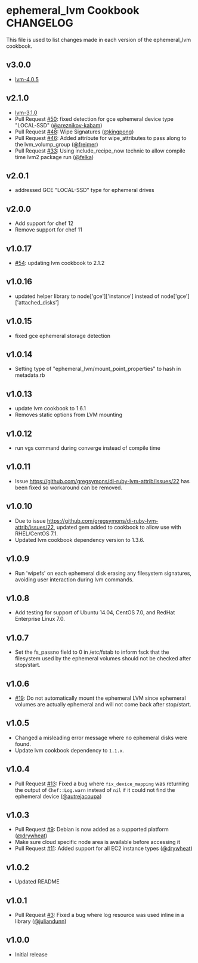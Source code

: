 ephemeral_lvm Cookbook CHANGELOG
=======================

This file is used to list changes made in each version of the ephemeral_lvm cookbook.

v3.0.0
------
- [lvm-4.0.5](https://github.com/chef-cookbooks/lvm/releases/tag/v4.0.5)

v2.1.0
------
- [lvm-3.1.0](https://github.com/chef-cookbooks/lvm/releases/tag/v3.1.0)
- Pull Request [#50][]: fixed detection for gce ephemeral device type "LOCAL-SSD" ([@areznikov-kabam][])
- Pull Request [#48][]: Wipe Signatures ([@kingpong][])
- Pull Request [#46][]: Added attribute for wipe_attributes to pass along to the lvm_volump_group ([@freimer][])
- Pull Request [#33][]: Using include_recipe_now technic to allow compile time lvm2 package run ([@felka][])

v2.0.1
-------
- addressed GCE "LOCAL-SSD" type for ephemeral drives

v2.0.0
-------

- Add support for chef 12
- Remove support for chef 11

v1.0.17
-------

- [#54][]: updating lvm cookbook to 2.1.2

v1.0.16
-------

- updated helper library to node['gce']['instance'] instead of node['gce']['attached_disks']

v1.0.15
-------

- fixed gce ephemeral storage detection

v1.0.14
-------

- Setting type of "ephemeral_lvm/mount_point_properties" to hash in metadata.rb

v1.0.13
-------
- update lvm cookbook to 1.6.1
- Removes static options from LVM mounting

v1.0.12
-------

- run vgs command during converge instead of compile time

v1.0.11
-------

- Issue https://github.com/gregsymons/di-ruby-lvm-attrib/issues/22 has been fixed so workaround can be removed.

v1.0.10
-------

- Due to issue https://github.com/gregsymons/di-ruby-lvm-attrib/issues/22, updated gem added to cookbook
  to allow use with RHEL/CentOS 7.1.
- Updated lvm cookbook dependency version to 1.3.6.

v1.0.9
------

- Run 'wipefs' on each ephemeral disk erasing any filesystem signatures, avoiding user interaction during lvm commands.

v1.0.8
------

- Add testing for support of Ubuntu 14.04, CentOS 7.0, and RedHat Enterprise Linux 7.0.

v1.0.7
------

- Set the fs_passno field to 0 in /etc/fstab to inform fsck that the filesystem used by the ephemeral volumes should
  not be checked after stop/start.

v1.0.6
------

- [#19][]: Do not automatically mount the ephemeral LVM since ephemeral volumes are actually ephemeral and will not come
  back after stop/start.

v1.0.5
------

- Changed a misleading error message where no ephemeral disks were found.
- Update lvm cookbook dependency to `1.1.x`.

v1.0.4
------

- Pull Request [#13][]: Fixed a bug where `fix_device_mapping` was returning the output of `Chef::Log.warn` instead of
  `nil` if it could not find the ephemeral device ([@autrejacoupa][])

v1.0.3
------

- Pull Request [#9][]: Debian is now added as a supported platform ([@drywheat][])
- Make sure cloud specific node area is available before accessing it
- Pull Request [#11][]: Added support for all EC2 instance types ([@drywheat][])

v1.0.2
------

- Updated README

v1.0.1
------

- Pull Request [#3][]: Fixed a bug where log resource was used inline in a library ([@juliandunn][])

v1.0.0
------

- Initial release

<!--- The following link definition list is generated by PimpMyChangelog --->
[#3]: https://github.com/rightscale-cookbooks/ephemeral_lvm/issues/3
[#9]: https://github.com/rightscale-cookbooks/ephemeral_lvm/issues/9
[#11]: https://github.com/rightscale-cookbooks/ephemeral_lvm/issues/11
[#13]: https://github.com/rightscale-cookbooks/ephemeral_lvm/issues/13
[#19]: https://github.com/rightscale-cookbooks/ephemeral_lvm/issues/19
[#33]: https://github.com/rightscale-cookbooks/ephemeral_lvm/issues/33
[#46]: https://github.com/rightscale-cookbooks/ephemeral_lvm/issues/46
[#48]: https://github.com/rightscale-cookbooks/ephemeral_lvm/issues/48
[#50]: https://github.com/rightscale-cookbooks/ephemeral_lvm/issues/50
[#54]: https://github.com/rightscale-cookbooks/ephemeral_lvm/issues/54
[@areznikov-kabam]: https://github.com/areznikov-kabam
[@autrejacoupa]: https://github.com/autrejacoupa
[@drywheat]: https://github.com/drywheat
[@felka]: https://github.com/felka
[@freimer]: https://github.com/freimer
[@juliandunn]: https://github.com/juliandunn
[@kingpong]: https://github.com/kingpong
